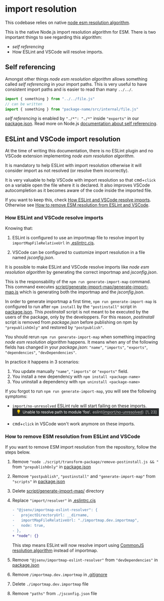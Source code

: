 # import resolution

This codebase relies on native [node esm resolution algorithm](https://nodejs.org/dist/latest-v16.x/docs/api/esm.html#esm_resolution_algorithm).

This is the native Node.js import resolution algorithm for ESM. There is two important things to see regarding this algorithm:

- _self referencing_
- How ESLint and VSCode will resolve imports.

## Self referencing

Amongst other things _node esm resolution algorithm_ allows something called _self referencing_ in your import paths. This is very useful to have consistent import paths and is easier to read than many `../../`.

```js
import { something } from "../../file.js"
// can be written
import { something } from "package-name/src/internal/file.js"
```

_self referencing_ is enabled by `"./*": "./*"` inside `"exports"` in our [package.json](../../package.json#L30). Read more on Node.js [documentation about self referencing](https://nodejs.org/dist/latest-v16.x/docs/api/packages.html#packages_self_referencing_a_package_using_its_name).

## ESLint and VSCode import resolution

At the time of writing this documentation, there is no ESLint plugin and no VSCode extension implementing _node esm resolution algorithm_.

It is mandatory to help ESLint with import resolution otherwise it will consider import as not resolved (or resolve them incorrectly).

It is very valuable to help VSCode with import resolution so that <kbd>cmd</kbd>+`click` on a variable open the file where it is declared. It also improves VSCode autocompletion as it becomes aware of the code inside the imported file.

If you want to keep this, check [How ESLint and VSCode resolve imports](#How-ESLint-and-VSCode-resolve-imports). Otherwise see [How to remove ESM resolution from ESLint and VSCode](#How-to-remove-ESM-resolution-from-ESLint-and-VSCode).

### How ESLint and VSCode resolve imports

Knowing that:

1. ESLint is configured to use an importmap file to resolve import by `importMapFileRelativeUrl` in [.eslintrc.cjs](../../.eslintrc.cjs#L48).

2. VSCode can be configured to customize import resolution in a file named _jsconfig.json_.

It is possible to make ESLint and VSCode resolve imports like _node esm resolution algorithm_ by generating the correct importmap and _jsconfig.json_.

This is the responsability of the `npm run generate-import-map` command. This command executes [script/generate-import-map/generate-import-map.js](../../script/generate-import-map/generate-import-map.js) which is generating both the importmap and the _jsconfig.json_.

In order to generate importmap a first time, `npm run generate-import-map` is configured to run after `npm install` by the `"postinstall"` script in [package.json](../../package.json#L58). This _postinstall_ script is not meant to be executed by the users of the package, only by the developpers. For this reason, _postinstall_ script is removed from _package.json_ before publishing on npm by `"prepublishOnly"` and restored by `"postpublish"`.

You should rerun `npm run generate-import-map` when something impacting _node esm resolution algorithm_ happens. It means when any of the following fields has changed in your _package.json_: `"name"`, `"imports"`, `"exports"`, `"dependencies"`, `"devDependencies"`.

In practice it happens in 3 scenarios:

1. You update manually `"name"`, `"imports"` or `"exports"` field.
2. You install a new dependency with `npm install <package-name>`
3. You uninstall a dependency with `npm uninstall <package-name>`

If you forgot to run `npm run generate-import-map`, you will see the following symptoms:

- `import/no-unresolved` ESLint rule will start failing on these imports.
  ![stuff](./eslint_import_error_vscode.png)

- <kbd>cmd</kbd>+`click` in VSCode won't work anymore on these imports.

### How to remove ESM resolution from ESLint and VSCode

If you want to remove ESM import resolution from the repository, follow the steps below.

1. Remove `"node ./script/transform-package/remove-postinstall.js && "` from `"prepublishOnly"` in [package.json](../../package.json#L59)
2. Remove `"postpublish"`, `"postinstall"` and `"generate-import-map"` from `"scripts"` in [package.json](../../package.json#L46)
3. Delete [script/generate-import-map/](../../script/generate-import-map/) directory
4. Replace `"import/resolver"` in [.eslintrc.cjs](../../.eslintrc.cjs#L43)

   ```diff
   - "@jsenv/importmap-eslint-resolver": {
   -   projectDirectoryUrl: __dirname,
   -   importMapFileRelativeUrl: "./importmap.dev.importmap",
   -   node: true,
   - },
   + "node": {}
   ```

   This step means ESLint will now resolve import using [CommonJS resolution algorithm](https://nodejs.org/dist/latest-v16.x/docs/api/modules.html#modules_all_together) instead of importmap.

5. Remove `"@jsenv/importmap-eslint-resolver"` from `"devDependencies"` in [package.json](../../package.json#L68)
6. Remove `/importmap.dev.importmap` in [.gitignore](../../.gitignore#L23)
7. Delete `./importmap.dev.importmap` file
8. Remove `"paths"` from `./jsconfig.json` file

